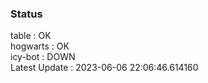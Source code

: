 ### Status


table : OK  
hogwarts : OK  
icy-bot : DOWN  
Latest Update : 2023-06-06 22:06:46.614160
